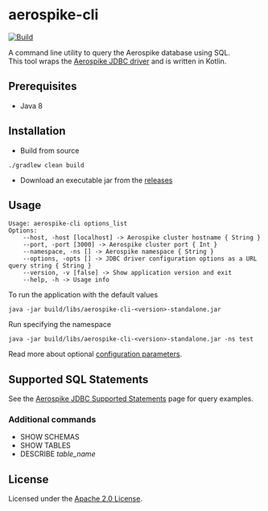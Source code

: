 # aerospike-cli
[![Build](https://github.com/reugn/aerospike-cli/actions/workflows/build.yml/badge.svg)](https://github.com/reugn/aerospike-cli/actions/workflows/build.yml)

A command line utility to query the Aerospike database using SQL.  
This tool wraps the [Aerospike JDBC driver](https://github.com/aerospike/aerospike-jdbc) and is written in Kotlin.

## Prerequisites
* Java 8

## Installation
* Build from source
```
./gradlew clean build
```
* Download an executable jar from the [releases](https://github.com/reugn/aerospike-cli/releases)

## Usage
```
Usage: aerospike-cli options_list
Options: 
    --host, -host [localhost] -> Aerospike cluster hostname { String }
    --port, -port [3000] -> Aerospike cluster port { Int }
    --namespace, -ns [] -> Aerospike namespace { String }
    --options, -opts [] -> JDBC driver configuration options as a URL query string { String }
    --version, -v [false] -> Show application version and exit 
    --help, -h -> Usage info 
```
To run the application with the default values
```
java -jar build/libs/aerospike-cli-<version>-standalone.jar
```
Run specifying the namespace
```
java -jar build/libs/aerospike-cli-<version>-standalone.jar -ns test
```
Read more about optional [configuration parameters](https://github.com/aerospike/aerospike-jdbc/blob/main/docs/params.md).

## Supported SQL Statements
See the [Aerospike JDBC Supported Statements](https://github.com/aerospike/aerospike-jdbc/blob/main/docs/examples.md)
page for query examples.

### Additional commands
* SHOW SCHEMAS
* SHOW TABLES
* DESCRIBE *table_name*

## License
Licensed under the [Apache 2.0 License](./LICENSE).
